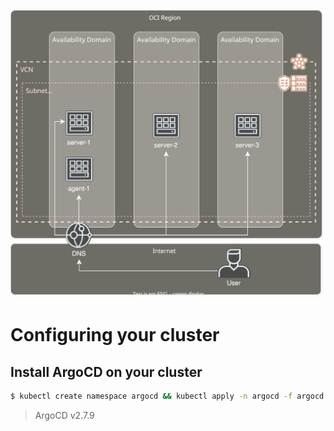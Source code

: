 ![oci schema for my k3s cluster](./k3s-oci-schema.svg)

# Configuring your cluster

## Install ArgoCD on your cluster

```bash
$ kubectl create namespace argocd && kubectl apply -n argocd -f argocd.yaml
```
> ArgoCD v2.7.9

